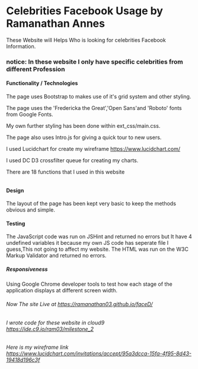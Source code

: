 # Celebrities Facebook Usage by Ramanathan Annes

  These Website will  Helps Who is looking for celebrities Facebook Information. 
### notice: In these website I only have specific celebrities from different Profession

#### Functionality / Technologies 

The page uses Bootstrap to makes use of it's grid system and other styling.

The page uses the 'Fredericka the Great','Open Sans'and 'Roboto' fonts from Google Fonts.

My own further styling has been done within ext_css/main.css. 

The page also uses Intro.js for giving a quick tour to new users.

I used Lucidchart for create my wireframe https://www.lucidchart.com/ 

I used DC D3 crossfilter  queue for creating my charts.

There are 18 functions that I used in this website 

######

#### Design
The layout of the page has been kept very basic to keep the methods obvious and simple.
    
#### Testing 
 The JavaScript code was run on JSHint and returned no errors but It have 4 undefined variables it because my own JS code has  seperate file I guess,This not going to affect my website. 
The HTML was run on the W3C Markup Validator and returned no errors.

 ##### Responsiveness
Using Google Chrome developer tools to test how each stage of the application displays at different screen width.




###### Now The site Live at https://ramanathan03.github.io/faceD/ 
###### I wrote code for these website in cloud9 https://ide.c9.io/ram03/milestone_2 
###### Here is my wireframe link https://www.lucidchart.com/invitations/accept/95a3dcca-15fa-4f95-8d43-19418d196c3f

